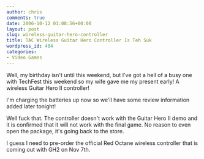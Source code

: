 ```yaml
---
author: chris
comments: true
date: 2006-10-12 01:08:56+00:00
layout: post
slug: wireless-guitar-hero-controller
title: TAC Wireless Guitar Hero Controller Is Teh Suk
wordpress_id: 404
categories:
- Video Games
---
```


Well, my birthday isn't until this weekend, but I've got a hell of a busy one with TechFest this weekend so my wife gave me my present early! A wireless Guitar Hero II controller!

I'm charging the batteries up now so we'll have some review information added later tonight!

Well fuck that. The controller doesn't work with the Guitar Hero II demo and it is confirmed that it will not work with the final game. No reason to even open the package, it's going back to the store.

I guess I need to pre-order the official Red Octane wireless controller that is coming out with GH2 on Nov 7th.
